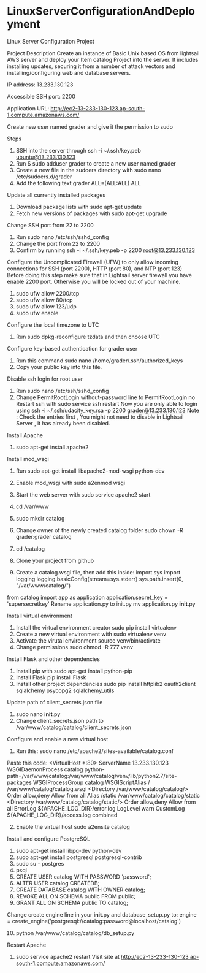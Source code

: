 # LinuxServerConfigurationAndDeployment
Linux Server Configuration Project 

Project Description
Create an instance of Basic Unix based OS from lightsail AWS server and deploy your Item catalog Project into the server. It includes installing updates, securing it from a number of attack vectors and installing/configuring web and database servers.

IP address: 13.233.130.123

Accessible SSH port: 2200

Application URL: http://ec2-13-233-130-123.ap-south-1.compute.amazonaws.com/


Create new user named grader and give it the permission to sudo

Steps
1. SSH into the server through ssh -i ~/.ssh/key.peb ubuntu@13.233.130.123
2. Run $ sudo adduser grader to create a new user named grader
3. Create a new file in the sudoers directory with sudo nano /etc/sudoers.d/grader
4. Add the following text grader ALL=(ALL:ALL) ALL

Update all currently installed packages
1. Download package lists with sudo apt-get update
2. Fetch new versions of packages with sudo apt-get upgrade


Change SSH port from 22 to 2200
1. Run sudo nano /etc/ssh/sshd_config
2. Change the port from 22 to 2200
3. Confirm by running ssh -i ~/.ssh/key.peb -p 2200 root@13.233.130.123

Configure the Uncomplicated Firewall (UFW) to only allow incoming connections for SSH (port 2200), HTTP (port 80), and NTP (port 123)
Before doing this step make sure that in Lightsail server firewall you have enable 2200 port. Otherwise you will be locked out of your machine. 
1. sudo ufw allow 2200/tcp
2. sudo ufw allow 80/tcp
3. sudo ufw allow 123/udp
4. sudo ufw enable

Configure the local timezone to UTC
1. Run sudo dpkg-reconfigure tzdata and then choose UTC

Configure key-based authentication for grader user
1. Run this command sudo nano /home/grader/.ssh/authorized_keys
2. Copy your public key into this file.

Disable ssh login for root user
1. Run sudo nano /etc/ssh/sshd_config
2. Change PermitRootLogin without-password line to PermitRootLogin no
Restart ssh with sudo service ssh restart
Now you are only able to login using ssh -i ~/.ssh/udacity_key.rsa -p 2200 grader@13.233.130.123
Note : Check the entries first , You might not need to disable in Lightsail Server , it has already
been disabled.

Install Apache

1. sudo apt-get install apache2

Install mod_wsgi
1. Run sudo apt-get install libapache2-mod-wsgi python-dev
2.  Enable mod_wsgi with sudo a2enmod wsgi
3. Start the web server with sudo service apache2 start

4. cd /var/www
5. sudo mkdir catalog
6. Change owner of the newly created catalog folder sudo chown -R grader:grader catalog
7. cd /catalog
8. Clone your project from github
9. Create a catalog.wsgi file, then add this inside:
import sys
import logging
logging.basicConfig(stream=sys.stderr)
sys.path.insert(0, "/var/www/catalog/")

from catalog import app as application
application.secret_key = 'supersecretkey'
Rename application.py to init.py mv application.py __init__.py


Install virtual environment
1. Install the virtual environment creator sudo pip install virtualenv
2. Create a new virtual environment with sudo virtualenv venv
3. Activate the virutal environment source venv/bin/activate
4. Change permissions sudo chmod -R 777 venv

Install Flask and other dependencies
1. Install pip with sudo apt-get install python-pip
2. Install Flask pip install Flask
3. Install other project dependencies sudo pip install httplib2 oauth2client sqlalchemy psycopg2 sqlalchemy_utils

Update path of client_secrets.json file
1. sudo nano __init__.py
2. Change client_secrets.json path to /var/www/catalog/catalog/client_secrets.json


Configure and enable a new virtual host
1. Run this: sudo nano /etc/apache2/sites-available/catalog.conf

Paste this code:
<VirtualHost *:80>
    ServerName 13.233.130.123
    WSGIDaemonProcess catalog python-path=/var/www/catalog:/var/www/catalog/venv/lib/python2.7/site-packages
    WSGIProcessGroup catalog
    WSGIScriptAlias / /var/www/catalog/catalog.wsgi
    <Directory /var/www/catalog/catalog/>
        Order allow,deny
        Allow from all
    </Directory>
    Alias /static /var/www/catalog/catalog/static
    <Directory /var/www/catalog/catalog/static/>
        Order allow,deny
        Allow from all
    </Directory>
    ErrorLog ${APACHE_LOG_DIR}/error.log
    LogLevel warn
    CustomLog ${APACHE_LOG_DIR}/access.log combined
</VirtualHost>

2. Enable the virtual host sudo a2ensite catalog


Install and configure PostgreSQL
1. sudo apt-get install libpq-dev python-dev
2. sudo apt-get install postgresql postgresql-contrib
3. sudo su - postgres
4. psql
5. CREATE USER catalog WITH PASSWORD 'password';
6. ALTER USER catalog CREATEDB;
7. CREATE DATABASE catalog WITH OWNER catalog;
8. REVOKE ALL ON SCHEMA public FROM public;
9. GRANT ALL ON SCHEMA public TO catalog;

Change create engine line in your __init__.py and database_setup.py to: engine = create_engine('postgresql://catalog:password@localhost/catalog')

10. python /var/www/catalog/catalog/db_setup.py

Restart Apache
1. sudo service apache2 restart
Visit site at http://ec2-13-233-130-123.ap-south-1.compute.amazonaws.com/